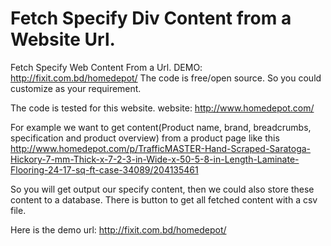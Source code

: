 # Fetch Specify Div Content from a Website Url.
Fetch Specify Web Content From a Url.
DEMO: http://fixit.com.bd/homedepot/
The code is free/open source. So you could customize as your requirement.

The code is tested for this website.
website: http://www.homedepot.com/

For example we want to get content(Product name, brand, breadcrumbs, specification and product overview) from a product page like this
http://www.homedepot.com/p/TrafficMASTER-Hand-Scraped-Saratoga-Hickory-7-mm-Thick-x-7-2-3-in-Wide-x-50-5-8-in-Length-Laminate-Flooring-24-17-sq-ft-case-34089/204135461

So you will get output our specify content, then we could also store these content to a database.
There is button to get all fetched content with a csv file.

Here is the demo url:
http://fixit.com.bd/homedepot/

